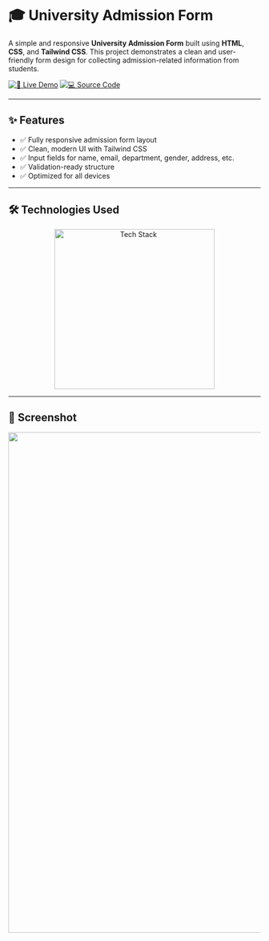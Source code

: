 # 🎓 University Admission Form

A simple and responsive **University Admission Form** built using **HTML**, **CSS**, and **Tailwind CSS**. This project demonstrates a clean and user-friendly form design for collecting admission-related information from students.

[![🚀 Live Demo](https://img.shields.io/badge/🚀_Live_Demo-00C7B7?style=for-the-badge&logo=netlify&logoColor=white)](https://amdadislam01.github.io/University-Admission-Form/)
[![💻 Source Code](https://img.shields.io/badge/💻_Source_Code-181717?style=for-the-badge&logo=github&logoColor=white)](https://github.com/amdadislam01/University-Admission-Form)

---

## ✨ Features

- ✅ Fully responsive admission form layout
- ✅ Clean, modern UI with Tailwind CSS
- ✅ Input fields for name, email, department, gender, address, etc.
- ✅ Validation-ready structure
- ✅ Optimized for all devices

---

## 🛠️ Technologies Used

<p align="center">
  <img src="https://skillicons.dev/icons?i=html,css,tailwindcss,js" alt="Tech Stack" width="320"/>
</p>

---

## 📸 Screenshot

<img src="https://ik.imagekit.io/yqnbhdlo4/Img/screenshot-2025-08-01-15-00-04.png?updatedAt=1754038821655" width="1000"/>

